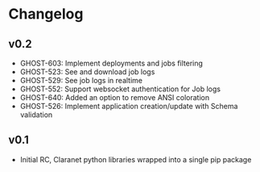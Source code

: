# Changelog

## v0.2
 - GHOST-603: Implement deployments and jobs filtering
 - GHOST-523: See and download job logs
 - GHOST-529: See job logs in realtime
 - GHOST-552: Support websocket authentication for Job logs
 - GHOST-640: Added an option to remove ANSI coloration
 - GHOST-526: Implement application creation/update with Schema validation

## v0.1
 - Initial RC, Claranet python libraries wrapped into a single pip package
